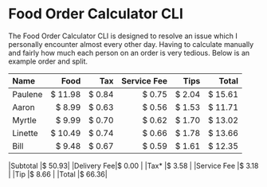 # Food Order Calculator CLI

The Food Order Calculator CLI is designed to resolve an issue which I personally encounter almost every other day. 
Having to calculate manually and fairly how much each person on an order is very tedious. Below is an example order and split.


|  Name | Food  |  Tax | Service Fee | Tips | Total |
|:------|------:|-----:|------------:|-----:|------:|
|Paulene|$ 11.98|$ 0.84|$        0.75|$ 2.04|$ 15.61|
|Aaron  |$  8.99|$ 0.63|$        0.56|$ 1.53|$ 11.71|
|Myrtle |$  9.99|$ 0.70|$        0.62|$ 1.70|$ 13.02|
|Linette|$ 10.49|$ 0.74|$        0.66|$ 1.78|$ 13.66|
|Bill   |$  9.48|$ 0.67|$        0.59|$ 1.61|$ 12.35|

|Subtotal    |$ 50.93|
|Delivery Fee|$ 0.00 |
|Tax*        |$ 3.58 |
|Service Fee |$ 3.18 |
|Tip         |$ 8.66 |
|Total       |$ 66.36|